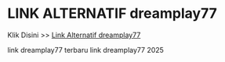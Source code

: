 # LINK ALTERNATIF dreamplay77

Klik Disini >> <a href="https://linksto.pages.dev/">Link Alternatif dreamplay77 </a>

link dreamplay77 terbaru
link dreamplay77 2025